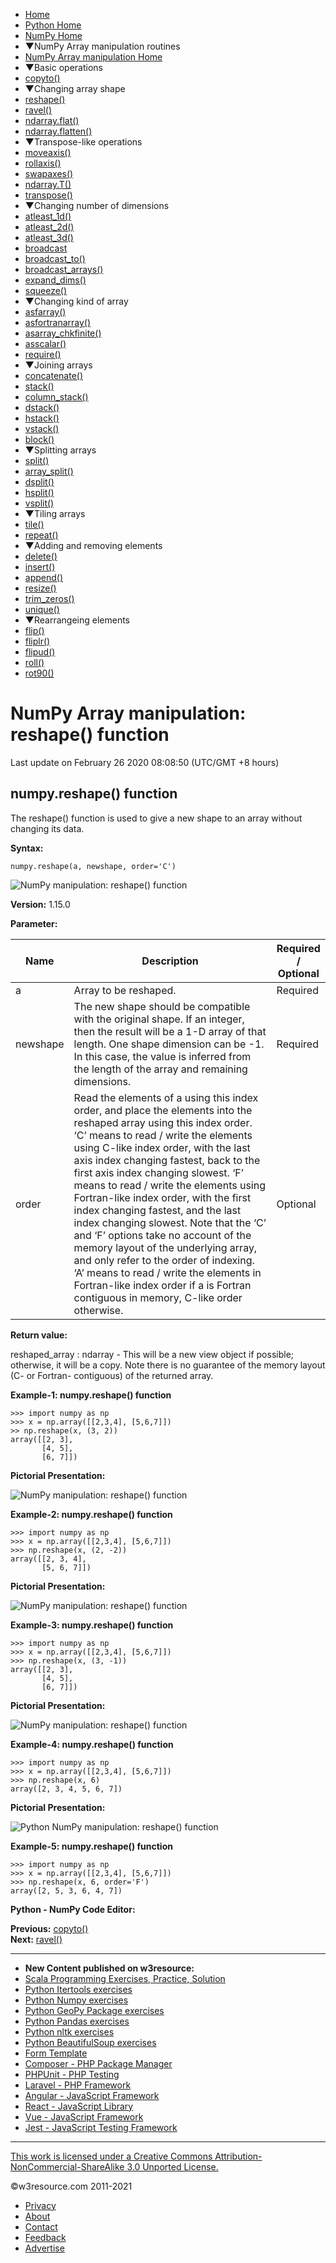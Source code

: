  


- [Home](/index.php)
- [Python Home](/python/python-tutorial.php)
- [NumPy Home](/numpy/index.php)
- ▼NumPy Array manipulation routines
- [NumPy Array manipulation Home](/numpy/manipulation/index.php)
- ▼Basic operations
- [copyto()](/numpy/manipulation/copyto.php)
- ▼Changing array shape
- [reshape()](/numpy/manipulation/reshape.php)
- [ravel()](/numpy/manipulation/ravel.php)
- [ndarray.flat()](/numpy/manipulation/ndarray-flat.php)
- [ndarray.flatten()](/numpy/manipulation/ndarray-flatten.php)
- ▼Transpose-like operations
- [moveaxis()](/numpy/manipulation/moveaxis.php)
- [rollaxis()](/numpy/manipulation/rollaxis.php)
- [swapaxes()](/numpy/manipulation/swapaxes.php)
- [ndarray.T()](/numpy/manipulation/ndarray-t.php)
- [transpose()](/numpy/manipulation/transpose.php)
- ▼Changing number of dimensions
- [atleast_1d()](/numpy/manipulation/atleast-1d.php)
- [atleast_2d()](/numpy/manipulation/atleast-2d.php)
- [atleast_3d()](/numpy/manipulation/atleast-3d.php)
- [broadcast](/numpy/manipulation/broadcast.php)
- [broadcast_to()](/numpy/manipulation/broadcast-to.php)
- [broadcast_arrays()](/numpy/manipulation/broadcast-arrays.php)
- [expand_dims()](/numpy/manipulation/expand-dims.php)
- [squeeze()](/numpy/manipulation/squeeze.php)
- ▼Changing kind of array
- [asfarray()](/numpy/manipulation/asfarray.php)
- [asfortranarray()](/numpy/manipulation/asfortranarray.php)
- [asarray_chkfinite()](/numpy/manipulation/asarray-chkfinite.php)
- [asscalar()](/numpy/manipulation/asscalar.php)
- [require()](/numpy/manipulation/require.php)
- ▼Joining arrays
- [concatenate()](/numpy/manipulation/concatenate.php)
- [stack()](/numpy/manipulation/stack.php)
- [column_stack()](/numpy/manipulation/column-stack.php)
- [dstack()](/numpy/manipulation/dstack.php)
- [hstack()](/numpy/manipulation/hstack.php)
- [vstack()](/numpy/manipulation/vstack.php)
- [block()](/numpy/manipulation/block.php)
- ▼Splitting arrays
- [split()](/numpy/manipulation/split.php)
- [array_split()](/numpy/manipulation/array-split.php)
- [dsplit()](/numpy/manipulation/dsplit.php)
- [hsplit()](/numpy/manipulation/hsplit.php)
- [vsplit()](/numpy/manipulation/vsplit.php)
- ▼Tiling arrays
- [tile()](/numpy/manipulation/tile.php)
- [repeat()](/numpy/manipulation/repeat.php)
- ▼Adding and removing elements
- [delete()](/numpy/manipulation/delete.php)
- [insert()](/numpy/manipulation/insert.php)
- [append()](/numpy/manipulation/append.php)
- [resize()](/numpy/manipulation/resize.php)
- [trim_zeros()](/numpy/manipulation/trim-zeros.php)
- [unique()](/numpy/manipulation/unique.php)
- ▼Rearrangeing elements
- [flip()](/numpy/manipulation/flip.php)
- [fliplr()](/numpy/manipulation/fliplr.php)
- [flipud()](/numpy/manipulation/flipud.php)
- [roll()](/numpy/manipulation/roll.php)
- [rot90()](/numpy/manipulation/rot90.php)

# NumPy Array manipulation: reshape() function

Last update on February 26 2020 08:08:50 (UTC/GMT +8 hours)

<span class="underline"></span>

<span class="underline"></span>

## numpy.reshape() function

The reshape() function is used to give a new shape to an array without changing its data.

**Syntax:**

    numpy.reshape(a, newshape, order='C')

![NumPy manipulation: reshape() function](https://www.w3resource.com/w3r_images/numpy-manipulation-reshape-function-image-a.png)

**Version:** 1.15.0

**Parameter:**

<table><thead><tr class="header"><th>Name</th><th>Description</th><th>Required /<br />
Optional</th></tr></thead><tbody><tr class="odd"><td>a</td><td>Array to be reshaped.</td><td>Required</td></tr><tr class="even"><td>newshape</td><td>The new shape should be compatible with the original shape. If an integer, then the result will be a 1-D array of that length. One shape dimension can be -1. In this case, the value is inferred from the length of the array and remaining dimensions.</td><td>Required</td></tr><tr class="odd"><td>order</td><td>Read the elements of a using this index order, and place the elements into the reshaped array using this index order. ‘C’ means to read / write the elements using C-like index order, with the last axis index changing fastest, back to the first axis index changing slowest. ‘F’ means to read / write the elements using Fortran-like index order, with the first index changing fastest, and the last index changing slowest. Note that the ‘C’ and ‘F’ options take no account of the memory layout of the underlying array, and only refer to the order of indexing. ‘A’ means to read / write the elements in Fortran-like index order if a is Fortran contiguous in memory, C-like order otherwise.</td><td>Optional</td></tr></tbody></table>

**Return value:**

reshaped_array : ndarray - This will be a new view object if possible; otherwise, it will be a copy. Note there is no guarantee of the memory layout (C- or Fortran- contiguous) of the returned array.

**Example-1: numpy.reshape() function**

    >>> import numpy as np
    >>> x = np.array([[2,3,4], [5,6,7]])
    >> np.reshape(x, (3, 2))
    array([[2, 3],
           [4, 5],
           [6, 7]])

**Pictorial Presentation:**

![NumPy manipulation: reshape() function](https://www.w3resource.com/w3r_images/numpy-manipulation-reshape-function-image-1.png)

**Example-2: numpy.reshape() function**

    >>> import numpy as np
    >>> x = np.array([[2,3,4], [5,6,7]])
    >>> np.reshape(x, (2, -2))
    array([[2, 3, 4],
           [5, 6, 7]])


**Pictorial Presentation:**

![NumPy manipulation: reshape() function](https://www.w3resource.com/w3r_images/numpy-manipulation-reshape-function-image-2.png)

**Example-3: numpy.reshape() function**

    >>> import numpy as np
    >>> x = np.array([[2,3,4], [5,6,7]])
    >>> np.reshape(x, (3, -1))
    array([[2, 3],
           [4, 5],
           [6, 7]])

**Pictorial Presentation:**

![NumPy manipulation: reshape() function](https://www.w3resource.com/w3r_images/numpy-manipulation-reshape-function-image-3.png)

**Example-4: numpy.reshape() function**

    >>> import numpy as np
    >>> x = np.array([[2,3,4], [5,6,7]])
    >>> np.reshape(x, 6)
    array([2, 3, 4, 5, 6, 7])

**Pictorial Presentation:**

![Python NumPy manipulation: reshape() function](https://www.w3resource.com/w3r_images/numpy-manipulation-reshape-function-image-4.png)

**Example-5: numpy.reshape() function**

    >>> import numpy as np
    >>> x = np.array([[2,3,4], [5,6,7]])
    >>> np.reshape(x, 6, order='F')
    array([2, 5, 3, 6, 4, 7])

**Python - NumPy Code Editor:**

**Previous:** [copyto()](https://www.w3resource.com/numpy/manipulation/copyto.php)  
**Next:** [ravel()](https://www.w3resource.com/numpy/manipulation/ravel.php)



---

<span class="underline"></span>

- **New Content published on w3resource:**
- [Scala Programming Exercises, Practice, Solution](https://www.w3resource.com/scala-exercises/index.php)
- [Python Itertools exercises](https://www.w3resource.com/python-exercises/itertools/index.php)
- [Python Numpy exercises](https://www.w3resource.com/python-exercises/numpy/index.php)
- [Python GeoPy Package exercises](https://www.w3resource.com/python-exercises/geopy/index.php)
- [Python Pandas exercises](https://www.w3resource.com/python-exercises/pandas/index.php)
- [Python nltk exercises](https://www.w3resource.com/python-exercises/nltk/index.php)
- [Python BeautifulSoup exercises](https://www.w3resource.com/python-exercises/BeautifulSoup/index.php)
- [Form Template](https://www.w3resource.com/form-template/)
- [Composer - PHP Package Manager](https://www.w3resource.com/php/composer/a-gentle-introduction-to-composer.php)
- [PHPUnit - PHP Testing](https://www.w3resource.com/php/PHPUnit/a-gentle-introduction-to-unit-test-and-testing.php)
- [Laravel - PHP Framework](https://www.w3resource.com/laravel/laravel-tutorial.php)
- [Angular - JavaScript Framework](https://www.w3resource.com/angular/getting-started-with-angular.php)
- [React - JavaScript Library](https://www.w3resource.com/react/react-js-overview.php)
- [Vue - JavaScript Framework](https://www.w3resource.com/vue/installation.php)
- [Jest - JavaScript Testing Framework](https://www.w3resource.com/jest/jest-getting-started.php)

---

<span class="underline"></span>

<span class="underline"></span>

<span class="underline"></span>

[This work is licensed under a Creative Commons Attribution-NonCommercial-ShareAlike 3.0 Unported License.](https://creativecommons.org/licenses/by-nc-sa/3.0/deed.en_US)

©w3resource.com 2011-2021

- [Privacy](https://www.w3resource.com/privacy.php)
- [About](https://www.w3resource.com/about.php)
- [Contact](https://www.w3resource.com/contact.php)
- [Feedback](https://www.w3resource.com/feedback.php)
- [Advertise](https://www.w3resource.com/advertise.php)
